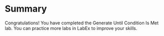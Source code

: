 # Summary

Congratulations! You have completed the Generate Until Condition Is Met lab. You can practice more labs in LabEx to improve your skills.
